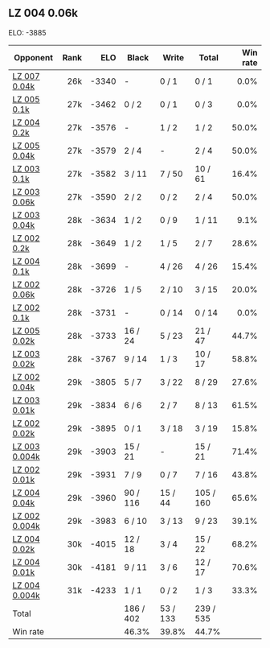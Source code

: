 ## LZ 004 0.06k ##

ELO: -3885

Opponent | Rank | ELO | Black | Write | Total | Win rate
---------|-----:|----:|-------|-------|-------|-------:
[LZ 007 0.04k](LZ%20007%200.04k.md) | 26k | -3340 | - | 0 / 1 | 0 / 1 | 0.0%
[LZ 005 0.1k](LZ%20005%200.1k.md) | 27k | -3462 | 0 / 2 | 0 / 1 | 0 / 3 | 0.0%
[LZ 004 0.2k](LZ%20004%200.2k.md) | 27k | -3576 | - | 1 / 2 | 1 / 2 | 50.0%
[LZ 005 0.04k](LZ%20005%200.04k.md) | 27k | -3579 | 2 / 4 | - | 2 / 4 | 50.0%
[LZ 003 0.1k](LZ%20003%200.1k.md) | 27k | -3582 | 3 / 11 | 7 / 50 | 10 / 61 | 16.4%
[LZ 003 0.06k](LZ%20003%200.06k.md) | 27k | -3590 | 2 / 2 | 0 / 2 | 2 / 4 | 50.0%
[LZ 003 0.04k](LZ%20003%200.04k.md) | 28k | -3634 | 1 / 2 | 0 / 9 | 1 / 11 | 9.1%
[LZ 002 0.2k](LZ%20002%200.2k.md) | 28k | -3649 | 1 / 2 | 1 / 5 | 2 / 7 | 28.6%
[LZ 004 0.1k](LZ%20004%200.1k.md) | 28k | -3699 | - | 4 / 26 | 4 / 26 | 15.4%
[LZ 002 0.06k](LZ%20002%200.06k.md) | 28k | -3726 | 1 / 5 | 2 / 10 | 3 / 15 | 20.0%
[LZ 002 0.1k](LZ%20002%200.1k.md) | 28k | -3731 | - | 0 / 14 | 0 / 14 | 0.0%
[LZ 005 0.02k](LZ%20005%200.02k.md) | 28k | -3733 | 16 / 24 | 5 / 23 | 21 / 47 | 44.7%
[LZ 003 0.02k](LZ%20003%200.02k.md) | 28k | -3767 | 9 / 14 | 1 / 3 | 10 / 17 | 58.8%
[LZ 002 0.04k](LZ%20002%200.04k.md) | 29k | -3805 | 5 / 7 | 3 / 22 | 8 / 29 | 27.6%
[LZ 003 0.01k](LZ%20003%200.01k.md) | 29k | -3834 | 6 / 6 | 2 / 7 | 8 / 13 | 61.5%
[LZ 002 0.02k](LZ%20002%200.02k.md) | 29k | -3895 | 0 / 1 | 3 / 18 | 3 / 19 | 15.8%
[LZ 003 0.004k](LZ%20003%200.004k.md) | 29k | -3903 | 15 / 21 | - | 15 / 21 | 71.4%
[LZ 002 0.01k](LZ%20002%200.01k.md) | 29k | -3931 | 7 / 9 | 0 / 7 | 7 / 16 | 43.8%
[LZ 004 0.04k](LZ%20004%200.04k.md) | 29k | -3960 | 90 / 116 | 15 / 44 | 105 / 160 | 65.6%
[LZ 002 0.004k](LZ%20002%200.004k.md) | 29k | -3983 | 6 / 10 | 3 / 13 | 9 / 23 | 39.1%
[LZ 004 0.02k](LZ%20004%200.02k.md) | 30k | -4015 | 12 / 18 | 3 / 4 | 15 / 22 | 68.2%
[LZ 004 0.01k](LZ%20004%200.01k.md) | 30k | -4181 | 9 / 11 | 3 / 6 | 12 / 17 | 70.6%
[LZ 004 0.004k](LZ%20004%200.004k.md) | 31k | -4233 | 1 / 1 | 0 / 2 | 1 / 3 | 33.3%
Total | | | 186 / 402 | 53 / 133 | 239 / 535 | 
Win rate| | | 46.3% | 39.8% | 44.7% | 
